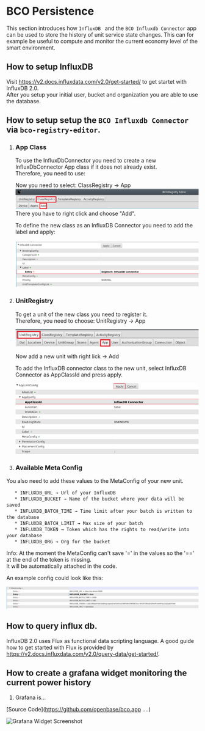 # BCO Persistence

This section introduces how ```InfluxDB ``` and the ```BCO Influxdb Connector``` app can be used to store the history of unit service state changes. This can for example be useful to compute and monitor the current economy level of the smart environment.

## How to setup InfluxDB

 Visit https://v2.docs.influxdata.com/v2.0/get-started/ to get startet with InfluxDB 2.0.  
 After you setup your initial user, bucket and organization you are able to use the database.

##  How to setup setup the ```BCO Influxdb Connector``` via ```bco-registry-editor```.
1. ### App Class
    To use the InfluxDbConnector you need to create a new InfluxDbConnector App class if it does not already exist.  
    Therefore, you need to use:  
  
   Now you need to select: ClassRegistry → App  
   ![add_class](img/bco_registry_add_class.png) 
   There you have to right click and choose "Add".  
   
   To define the new class as an InfluxDB Connector you need to add the label and apply:  <br/><br/>
   ![add_class_entry](img/influxdB_add_class.png)

2. ### UnitRegistry  
   To get a unit of the new class you need to register it.  
   Therefore, you need to choose: UnitRegistry → App  
   
   ![add_unit](img/add_unit.png)
 
   Now add a new unit with right lick → Add

   To add the InfluxDB connector class to the new unit, select InfluxDB Connector as AppClassId and press apply.

   ![add_unit_class](img/new_unit.png)
    
      
   
3. ### Available Meta Config
  You also need to add these values to the MetaConfig of your new unit.

       * INFLUXDB_URL → Url of your InfluxDB
       * INFLUXDB_BUCKET → Name of the bucket where your data will be saved
       * INFLUXDB_BATCH_TIME → Time limit after your batch is written to the database
       * INFLUXDB_BATCH_LIMIT → Max size of your batch
       * INFLUXDB_TOKEN → Token which has the rights to read/write into your database
       * INFLUXDB_ORG → Org for the bucket

  Info: At the moment the MetaConfig can't save '=' in the values so the '==' at the end of the token is missing.  
  It will be automatically attached in the code.  
  
  An example config could look like this:
  
  ![metaconfig](img/metaconfig.png)


  

## How to query influx db.


InfluxDB 2.0 uses Flux as functional data scripting language.
A good guide how to get started with Flux is provided by https://v2.docs.influxdata.com/v2.0/query-data/get-started/.
  
## How to create a grafana widget monitoring the current power history
   1. Grafana is...


[Source Code](https://github.com/openbase/bco.app ....)

![Grafana Widget Screenshot](/images/grafana.jpg)
